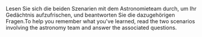 <span data-ttu-id="ceb90-101">Lesen Sie sich die beiden Szenarien mit dem Astronomieteam durch, um Ihr Gedächtnis aufzufrischen, und beantworten Sie die dazugehörigen Fragen.</span><span class="sxs-lookup"><span data-stu-id="ceb90-101">To help you remember what you've learned, read the two scenarios involving the astronomy team and answer the associated questions.</span></span>